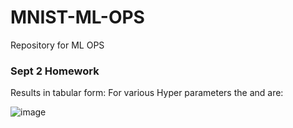 # MNIST-ML-OPS
Repository for ML OPS
### Sept 2 Homework
<!--- add code that checks how metric(s) vary with the hyperparameter. Report your observations (graph or table form) along with some text as your explanation/conclusions to the README.md file -->
Results in tabular form:
For various Hyper parameters the     and    are:

![image](https://user-images.githubusercontent.com/26459890/132521632-779ffe0c-9787-448e-94c1-c3bb6f5fdacd.png)
